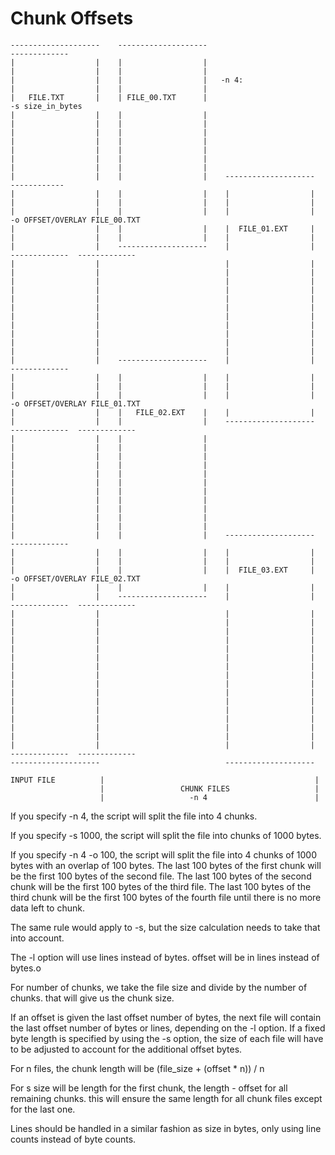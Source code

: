 # Chunk Offsets

```pre
--------------------    --------------------                                        -------------
|                  |    |                  |
|                  |    |                  |
|                  |    |                  |   -n 4:
|                  |    |                  |
|   FILE.TXT       |    | FILE_00.TXT      |                                         -s size_in_bytes
|                  |    |                  |
|                  |    |                  |
|                  |    |                  |
|                  |    |                  |
|                  |    |                  |
|                  |    |                  |
|                  |    |                  |
|                  |    |                  |    --------------------  ------------  
|                  |    |                  |    |                  |
|                  |    |                  |    |                  |
|                  |    |                  |    |                  |      -o OFFSET/OVERLAY FILE_00.TXT
|                  |    |                  |    |  FILE_01.EXT     |
|                  |    |                  |    |                  |
|                  |    --------------------    |                  |  -------------  -------------
|                  |                            |                  |
|                  |                            |                  |
|                  |                            |                  |
|                  |                            |                  |
|                  |                            |                  |
|                  |                            |                  |
|                  |                            |                  |
|                  |                            |                  |
|                  |                            |                  |
|                  |                            |                  |
|                  |                            |                  |
|                  |    --------------------    |                  |  -------------
|                  |    |                  |    |                  |
|                  |    |                  |    |                  |
|                  |    |                  |    |                  |      -o OFFSET/OVERLAY FILE_01.TXT
|                  |    |   FILE_02.EXT    |    |                  |
|                  |    |                  |    --------------------  -------------  -------------
|                  |    |                  |
|                  |    |                  |
|                  |    |                  |
|                  |    |                  |
|                  |    |                  |
|                  |    |                  |
|                  |    |                  |
|                  |    |                  |
|                  |    |                  |
|                  |    |                  |
|                  |    |                  |
|                  |    |                  |    --------------------  -------------
|                  |    |                  |    |                  |
|                  |    |                  |    |                  |
|                  |    |                  |    |  FILE_03.EXT     |      -o OFFSET/OVERLAY FILE_02.TXT
|                  |    |                  |    |                  |
|                  |    --------------------    |                  |  -------------  -------------
|                  |                            |                  |
|                  |                            |                  |
|                  |                            |                  |
|                  |                            |                  |
|                  |                            |                  |
|                  |                            |                  |
|                  |                            |                  |
|                  |                            |                  |
|                  |                            |                  |
|                  |                            |                  |
|                  |                            |                  |
|                  |                            |                  |
|                  |                            |                  |
|                  |                            |                  |
|                  |                            |                  |
|                  |                            |                  |  -------------  -------------
--------------------                            --------------------

INPUT FILE          |                                               |
                    |                 CHUNK FILES                   |
                    |                   -n 4                        |
```

If you specify -n 4, the script will split the file into 4 chunks.

If you specify -s 1000, the script will split the file into chunks of 1000 bytes.

If you specify -n 4 -o 100, the script will split the file into 4 chunks of 1000 bytes with an overlap of 100 bytes. The last 100 bytes of the first chunk will be the first 100 bytes of the second file. The last 100 bytes of the second chunk will be the first 100 bytes of the third file. The last 100 bytes of the third chunk will be the first 100 bytes of the fourth file until there is no more data left to chunk.

The same rule would apply to -s, but the size calculation needs to take that into account.

The -l option will use lines instead of bytes. offset will be in lines instead of bytes.o

For number of chunks, we take the file size and divide by the number of chunks. that will give us the chunk size.

If an offset is given the last offset number of bytes, the next file will contain the last offset number of bytes or lines, depending on the -l option. If a fixed byte length is specified by using the -s option, the size of each file will have to be adjusted to account for the additional offset bytes.

For n files, the chunk length will be (file_size + (offset * n)) / n

For s size will be length for the first chunk, the length - offset for all remaining chunks. this will ensure the same length for all chunk files except for the last one.

Lines should be handled in a similar fashion as size in bytes, only using line counts instead of byte counts.
